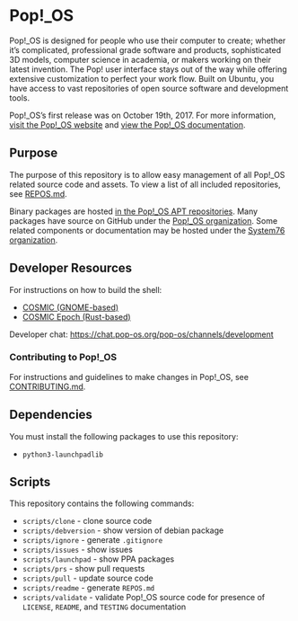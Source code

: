 # Pop!\_OS

Pop!\_OS is designed for people who use their computer to create; whether it’s complicated, professional grade software and products, sophisticated 3D models, computer science in academia, or makers working on their latest invention. The Pop! user interface stays out of the way while offering extensive customization to perfect your work flow. Built on Ubuntu, you have access to vast repositories of open source software and development tools.

Pop!\_OS’s first release was on October 19th, 2017. For more information, [visit the Pop!\_OS website](https://system76.com/pop) and [view the Pop!\_OS documentation](https://support.system76.com/).

## Purpose

The purpose of this repository is to allow easy management of all Pop!\_OS related source code and assets. To view a list of all included repositories, see [REPOS.md](./REPOS.md).

Binary packages are hosted [in the Pop!_OS APT repositories](https://apt.pop-os.org/). Many packages have source on GitHub under the [Pop!\_OS organization](https://github.com/pop-os). Some related components or documentation may be hosted under the [System76 organization](https://github.com/system76).

## Developer Resources

For instructions on how to build the shell:

* [COSMIC (GNOME-based)](https://github.com/pop-os/cosmic)
* [COSMIC Epoch (Rust-based)](https://github.com/pop-os/cosmic-epoch)
 
Developer chat: https://chat.pop-os.org/pop-os/channels/development

### Contributing to Pop!_OS

For instructions and guidelines to make changes in Pop!_OS, see [CONTRIBUTING.md](./CONTRIBUTING.md).

## Dependencies

You must install the following packages to use this repository:

- `python3-launchpadlib`

## Scripts

This repository contains the following commands:

- `scripts/clone` - clone source code
- `scripts/debversion` - show version of debian package
- `scripts/ignore` - generate `.gitignore`
- `scripts/issues` - show issues
- `scripts/launchpad` - show PPA packages
- `scripts/prs` - show pull requests
- `scripts/pull` - update source code
- `scripts/readme` - generate `REPOS.md`
- `scripts/validate` - validate Pop!\_OS source code for presence of `LICENSE`, `README`, and `TESTING` documentation
